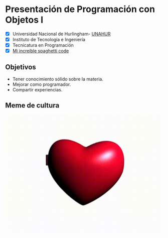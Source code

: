 # Presentación de Programación con Objetos I
- [x] Universidad Nacional de Hurlingham- [UNAHUR](https://unahur.edu.ar)
- [x] Instituto de Tecnología e Ingeniería 
- [x] Tecnicatura en Programación
- [x] [Mi increíble spaghetti code](https://github.com/gann4life)

## Objetivos 
* Tener conocimiento sólido sobre la materia.
* Mejorar como programador.
* Compartir experiencias.

## Meme de cultura
![hehe](w3schools-my.gif)
